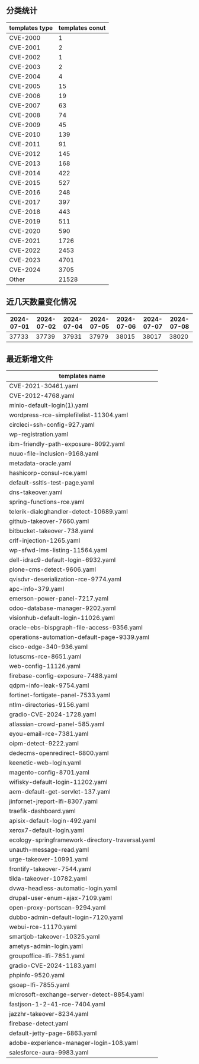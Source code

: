 ## 分类统计
| templates type | templates conut | 
| --- | --- |
| CVE-2000 | 1 |
| CVE-2001 | 2 |
| CVE-2002 | 1 |
| CVE-2003 | 2 |
| CVE-2004 | 4 |
| CVE-2005 | 15 |
| CVE-2006 | 19 |
| CVE-2007 | 63 |
| CVE-2008 | 74 |
| CVE-2009 | 45 |
| CVE-2010 | 139 |
| CVE-2011 | 91 |
| CVE-2012 | 145 |
| CVE-2013 | 168 |
| CVE-2014 | 422 |
| CVE-2015 | 527 |
| CVE-2016 | 248 |
| CVE-2017 | 397 |
| CVE-2018 | 443 |
| CVE-2019 | 511 |
| CVE-2020 | 590 |
| CVE-2021 | 1726 |
| CVE-2022 | 2453 |
| CVE-2023 | 4701 |
| CVE-2024 | 3705 |
| Other | 21528 |
## 近几天数量变化情况
|2024-07-01 | 2024-07-02 | 2024-07-04 | 2024-07-05 | 2024-07-06 | 2024-07-07 | 2024-07-08|
|--- | ------ | ------ | ------ | ------ | ------ | ---|
|37733 | 37739 | 37931 | 37979 | 38015 | 38017 | 38020|
## 最近新增文件
| templates name | 
| --- |
| CVE-2021-30461.yaml |
| CVE-2012-4768.yaml |
| minio-default-login(1).yaml |
| wordpress-rce-simplefilelist-11304.yaml |
| circleci-ssh-config-927.yaml |
| wp-registration.yaml |
| ibm-friendly-path-exposure-8092.yaml |
| nuuo-file-inclusion-9168.yaml |
| metadata-oracle.yaml |
| hashicorp-consul-rce.yaml |
| default-ssltls-test-page.yaml |
| dns-takeover.yaml |
| spring-functions-rce.yaml |
| telerik-dialoghandler-detect-10689.yaml |
| github-takeover-7660.yaml |
| bitbucket-takeover-738.yaml |
| crlf-injection-1265.yaml |
| wp-sfwd-lms-listing-11564.yaml |
| dell-idrac9-default-login-6932.yaml |
| plone-cms-detect-9606.yaml |
| qvisdvr-deserialization-rce-9774.yaml |
| apc-info-379.yaml |
| emerson-power-panel-7217.yaml |
| odoo-database-manager-9202.yaml |
| visionhub-default-login-11026.yaml |
| oracle-ebs-bispgraph-file-access-9356.yaml |
| operations-automation-default-page-9339.yaml |
| cisco-edge-340-936.yaml |
| lotuscms-rce-8651.yaml |
| web-config-11126.yaml |
| firebase-config-exposure-7488.yaml |
| qdpm-info-leak-9754.yaml |
| fortinet-fortigate-panel-7533.yaml |
| ntlm-directories-9156.yaml |
| gradio-CVE-2024-1728.yaml |
| atlassian-crowd-panel-585.yaml |
| eyou-email-rce-7381.yaml |
| oipm-detect-9222.yaml |
| dedecms-openredirect-6800.yaml |
| keenetic-web-login.yaml |
| magento-config-8701.yaml |
| wifisky-default-login-11202.yaml |
| aem-default-get-servlet-137.yaml |
| jinfornet-jreport-lfi-8307.yaml |
| traefik-dashboard.yaml |
| apisix-default-login-492.yaml |
| xerox7-default-login.yaml |
| ecology-springframework-directory-traversal.yaml |
| unauth-message-read.yaml |
| urge-takeover-10991.yaml |
| frontify-takeover-7544.yaml |
| tilda-takeover-10782.yaml |
| dvwa-headless-automatic-login.yaml |
| drupal-user-enum-ajax-7109.yaml |
| open-proxy-portscan-9294.yaml |
| dubbo-admin-default-login-7120.yaml |
| webui-rce-11170.yaml |
| smartjob-takeover-10325.yaml |
| ametys-admin-login.yaml |
| groupoffice-lfi-7851.yaml |
| gradio-CVE-2024-1183.yaml |
| phpinfo-9520.yaml |
| gsoap-lfi-7855.yaml |
| microsoft-exchange-server-detect-8854.yaml |
| fastjson-1-2-41-rce-7404.yaml |
| jazzhr-takeover-8234.yaml |
| firebase-detect.yaml |
| default-jetty-page-6863.yaml |
| adobe-experience-manager-login-108.yaml |
| salesforce-aura-9983.yaml |
